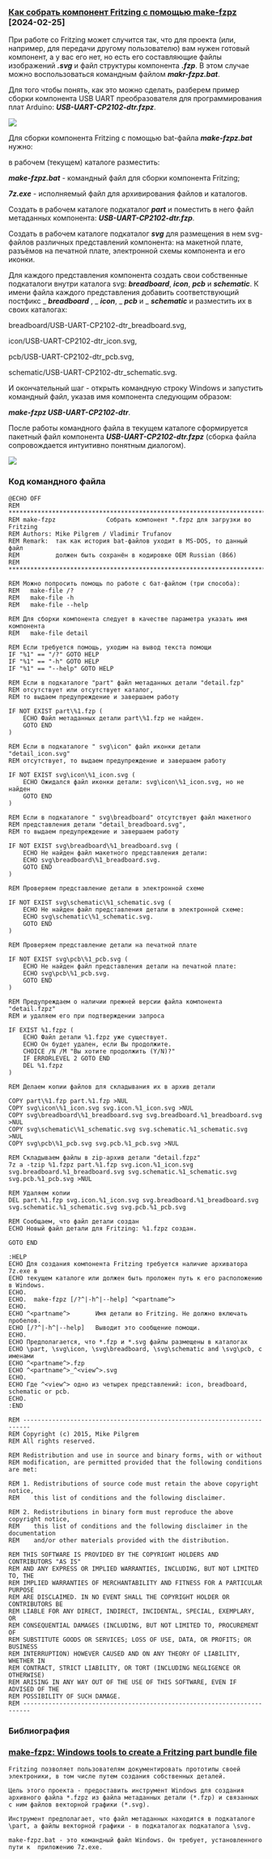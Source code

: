 ### [Как собрать компонент Fritzing с помощью make-fzpz](#)  [2024-02-25]

При работе со Fritzing может случится так, что для проекта (или, например, для передачи другому пользователю) вам нужен готовый компонент, а у вас его нет, но есть его составляющие файлы изображений ***.svg*** и файл структуры компонента ***.fzp***. В этом случае можно воспользоваться командным файлом ***makr-fzpz.bat***.

Для того чтобы понять, как это можно сделать, разберем пример сборки компонента USB UART преобразователя для программирования плат Arduino: ***USB-UART-CP2102-dtr.fzpz***.

![](USB-UART-CP2102-dtr.jpg)

Для сборки компонента Fritzing с помощью bat-файла ***make-fzpz.bat*** нужно: 

в рабочем (текущем) каталоге разместить:

***make-fzpz.bat***  - командный файл для сборки компонента Fritzing;

***7z.exe***  - исполняемый файл для архивирования файлов и каталогов. 

Создать в рабочем каталоге подкаталог ***part*** и поместить в него  файл метаданных компонента: ***USB-UART-CP2102-dtr.fzp***.

Создать в рабочем каталоге подкаталог ***svg*** для размещения в нем svg-файлов различных представлений компонента: на макетной плате, разъёмов на печатной плате, электронной схемы компонента и его иконки.

Для каждого представления компонента создать свои собственные подкаталоги внутри каталога svg: ***breadboard***, ***icon***, ***pcb*** и ***schematic***.  К имени файла каждого представления добавить соответствующий постфикс _ ***breadboard*** ,  _ ***icon***, _ ***pcb*** и _ ***schematic*** и разместить их в своих каталогах:

breadboard/USB-UART-CP2102-dtr_breadboard.svg,

icon/USB-UART-CP2102-dtr_icon.svg,

pcb/USB-UART-CP2102-dtr_pcb.svg,

schematic/USB-UART-CP2102-dtr_schematic.svg.

И окончательный шаг - открыть командную строку Windows и запустить командный файл, указав имя компонента следующим образом:

***make-fzpz USB-UART-CP2102-dtr***.

После работы командного файла в текущем каталоге сформируется пакетный файл компонента ***USB-UART-CP2102-dtr.fzpz*** (сборка файла сопровождается интуитивно понятным диалогом).

![](Structura-katalogov.jpg)

### Код командного файла

```
@ECHO OFF
REM ************************************************************************
REM make-fzpz              Собрать компонент *.fzpz для загрузки во Fritzing 
REM Authors: Mike Pilgrem / Vladimir Trufanov
REM Remark:  так как история bat-файлов уходит в MS-DOS, то данный файл
REM          должен быть сохранён в кодировке OEM Russian (866)
REM ************************************************************************

REM Можно попросить помощь по работе с бат-файлом (три способа):  
REM   make-file /?
REM   make-file -h
REM   make-file --help

REM Для сборки компонента следует в качестве параметра указать имя компонента
REM   make-file detail

REM Если требуется помощь, уходим на вывод текста помощи
IF "%1" == "/?" GOTO HELP
IF "%1" == "-h" GOTO HELP
IF "%1" == "--help" GOTO HELP

REM Если в подкаталоге "part" файл метаданных детали "detail.fzp" 
REM отсутствует или отсутствует каталог, 
REM то выдаем предупреждение и завершаем работу

IF NOT EXIST part\%1.fzp (
    ECHO Файл метаданных детали part\%1.fzp не найден.
    GOTO END
)

REM Если в подкаталоге " svg\icon" файл иконки детали "detail_icon.svg" 
REM отсутствует, то выдаем предупреждение и завершаем работу

IF NOT EXIST svg\icon\%1_icon.svg (
    ECHO Ожидался файл иконки детали: svg\icon\%1_icon.svg, но не найден
    GOTO END
)

REM Если в подкаталоге " svg\breadboard" отсутствует файл макетного
REM представления детали "detail_breadboard.svg", 
REM то выдаем предупреждение и завершаем работу

IF NOT EXIST svg\breadboard\%1_breadboard.svg (
    ECHO Не найден файл макетного представления детали: 
    ECHO svg\breadboard\%1_breadboard.svg.
    GOTO END
)

REM Проверяем представление детали в электронной схеме

IF NOT EXIST svg\schematic\%1_schematic.svg (
    ECHO Не найден файл представления детали в электронной схеме: 
    ECHO svg\schematic\%1_schematic.svg.
    GOTO END
)

REM Проверяем представление детали на печатной плате

IF NOT EXIST svg\pcb\%1_pcb.svg (
    ECHO Не найден файл представления детали на печатной плате: 
    ECHO svg\pcb\%1_pcb.svg.
    GOTO END
)

REM Предупреждаем о наличии прежней версии файла компонента "detail.fzpz"
REM и удаляем его при подтверждении запроса

IF EXIST %1.fzpz (
    ECHO Файл детали %1.fzpz уже существует.
    ECHO Он будет удален, если Вы продолжите.
    CHOICE /N /M "Вы хотите продолжить (Y/N)?"
    IF ERRORLEVEL 2 GOTO END
    DEL %1.fzpz
)

REM Делаем копии файлов для складывания их в архив детали

COPY part\%1.fzp part.%1.fzp >NUL
COPY svg\icon\%1_icon.svg svg.icon.%1_icon.svg >NUL
COPY svg\breadboard\%1_breadboard.svg svg.breadboard.%1_breadboard.svg >NUL
COPY svg\schematic\%1_schematic.svg svg.schematic.%1_schematic.svg >NUL
COPY svg\pcb\%1_pcb.svg svg.pcb.%1_pcb.svg >NUL

REM Складываем файлы в zip-архив детали "detail.fzpz"
7z a -tzip %1.fzpz part.%1.fzp svg.icon.%1_icon.svg svg.breadboard.%1_breadboard.svg svg.schematic.%1_schematic.svg svg.pcb.%1_pcb.svg >NUL

REM Удаляем копии
DEL part.%1.fzp svg.icon.%1_icon.svg svg.breadboard.%1_breadboard.svg svg.schematic.%1_schematic.svg svg.pcb.%1_pcb.svg

REM Сообщаем, что файл детали создан
ECHO Новый файл детали для Fritzing: %1.fzpz создан.

GOTO END

:HELP
ECHO Для создания компонента Fritzing требуется наличие архиватора 7z.exe в
ECHO текущем каталоге или должен быть проложен путь к его расположению в Windows.
ECHO.
ECHO.  make-fzpz [/?^|-h^|--help] ^<partname^>
ECHO.
ECHO ^<partname^>       Имя детали во Fritzing. Не должно включать пробелов.
ECHO [/?^|-h^|--help]   Выводит это сообщение помощи.
ECHO.
ECHO Предполагается, что *.fzp и *.svg файлы размещены в каталогах
ECHO \part, \svg\icon, \svg\breadboard, \svg\schematic and \svg\pcb, с именами
ECHO ^<partname^>.fzp
ECHO ^<partname^>_^<view^>.svg
ECHO.
ECHO Где ^<view^> одно из четырех представлений: icon, breadboard, schematic or pcb.
ECHO.
:END

REM ------------------------------------------------------------------------
REM Copyright (c) 2015, Mike Pilgrem
REM All rights reserved.

REM Redistribution and use in source and binary forms, with or without
REM modification, are permitted provided that the following conditions are met:

REM 1. Redistributions of source code must retain the above copyright notice,
REM    this list of conditions and the following disclaimer.

REM 2. Redistributions in binary form must reproduce the above copyright notice,
REM    this list of conditions and the following disclaimer in the documentation
REM    and/or other materials provided with the distribution.

REM THIS SOFTWARE IS PROVIDED BY THE COPYRIGHT HOLDERS AND CONTRIBUTORS "AS IS"
REM AND ANY EXPRESS OR IMPLIED WARRANTIES, INCLUDING, BUT NOT LIMITED TO, THE
REM IMPLIED WARRANTIES OF MERCHANTABILITY AND FITNESS FOR A PARTICULAR PURPOSE
REM ARE DISCLAIMED. IN NO EVENT SHALL THE COPYRIGHT HOLDER OR CONTRIBUTORS BE
REM LIABLE FOR ANY DIRECT, INDIRECT, INCIDENTAL, SPECIAL, EXEMPLARY, OR
REM CONSEQUENTIAL DAMAGES (INCLUDING, BUT NOT LIMITED TO, PROCUREMENT OF
REM SUBSTITUTE GOODS OR SERVICES; LOSS OF USE, DATA, OR PROFITS; OR BUSINESS
REM INTERRUPTION) HOWEVER CAUSED AND ON ANY THEORY OF LIABILITY, WHETHER IN
REM CONTRACT, STRICT LIABILITY, OR TORT (INCLUDING NEGLIGENCE OR OTHERWISE)
REM ARISING IN ANY WAY OUT OF THE USE OF THIS SOFTWARE, EVEN IF ADVISED OF THE
REM POSSIBILITY OF SUCH DAMAGE.
REM ------------------------------------------------------------------------
```

### Библиография

### [make-fzpz: Windows tools to create a Fritzing part bundle file](https://github.com/mpilgrem/make-fzpz) 

```
Fritzing позволяет пользователям документировать прототипы своей электроники, в том числе путем создания собственных деталей.

Цель этого проекта - предоставить инструмент Windows для создания архивного файла *.fzpz из файла метаданных детали (*.fzp) и связанных с ним файлов векторной графики (*.svg).

Инструмент предполагает, что файл метаданных находится в подкаталоге \part, а файлы векторной графики - в подкаталогах подкаталога \svg.

make-fzpz.bat - это командный файл Windows. Он требует, установленного пути к  приложению 7z.exe.

```


